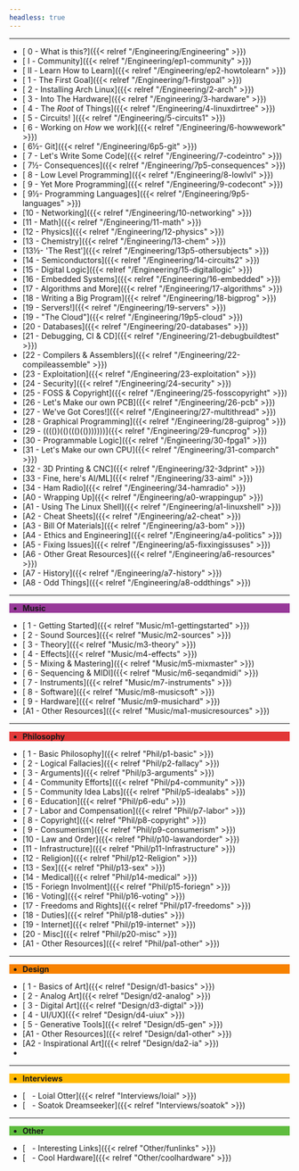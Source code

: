 ```yaml
---
headless: true
---
```


---

<div class="navbak" style="background:#009CDF;>

- [**Engineering**]({{< relref "/Engineering/Engineering" >}})

</div>

  - [ 0 - What is this?]({{< relref "/Engineering/Engineering" >}})
  - [ Ⅰ - Community]({{< relref "/Engineering/ep1-community" >}})
  - [ Ⅱ - Learn How to Learn]({{< relref "/Engineering/ep2-howtolearn" >}})
  - [ 1 - The First Goal]({{< relref "/Engineering/1-firstgoal" >}})
  - [ 2 - Installing Arch Linux]({{< relref "/Engineering/2-arch" >}})
  - [ 3 - Into The Hardware]({{< relref "/Engineering/3-hardware" >}})
  - [ 4 - The *Root* of Things]({{< relref "/Engineering/4-linuxdirtree" >}})
  - [ 5 - Circuits! ]({{< relref "/Engineering/5-circuits1" >}})
  - [ 6 - Working on *How* we work]({{< relref "/Engineering/6-howwework" >}})
  - [ 6½- Git]({{< relref "/Engineering/6p5-git" >}})
  - [ 7 - Let's Write Some Code]({{< relref "/Engineering/7-codeintro" >}})
  - [ 7½- Consequences]({{< relref "/Engineering/7p5-consequences" >}})
  - [ 8 - Low Level Programming]({{< relref "/Engineering/8-lowlvl" >}})
  - [ 9 - Yet More Programming]({{< relref "/Engineering/9-codecont" >}})
  - [ 9½- Programming Languages]({{< relref "/Engineering/9p5-languages" >}})
  - [10 - Networking]({{< relref "/Engineering/10-networking" >}})
  - [11 - Math]({{< relref "/Engineering/11-math" >}})
  - [12 - Physics]({{< relref "/Engineering/12-physics" >}})
  - [13 - Chemistry]({{< relref "/Engineering/13-chem" >}})
  - [13½- 'The Rest']({{< relref "/Engineering/13p5-othersubjects" >}})
  - [14 - Semiconductors]({{< relref "/Engineering/14-circuits2" >}})
  - [15 - Digital Logic]({{< relref "/Engineering/15-digitallogic" >}})
  - [16 - Embedded Systems]({{< relref "/Engineering/16-embedded" >}})
  - [17 - Algorithms and More]({{< relref "/Engineering/17-algorithms" >}})
  - [18 - Writing a Big Program]({{< relref "/Engineering/18-bigprog" >}})
  - [19 - Servers!]({{< relref "/Engineering/19-servers" >}})
  - [19 - "The Cloud"]({{< relref "/Engineering/19p5-cloud" >}})
  - [20 - Databases]({{< relref "/Engineering/20-databases" >}})
  - [21 - Debugging, CI & CD]({{< relref "/Engineering/21-debugbuildtest" >}})
  - [22 - Compilers & Assemblers]({{< relref "/Engineering/22-compileassemble" >}})
  - [23 - Exploitation]({{< relref "/Engineering/23-exploitation" >}})
  - [24 - Security]({{< relref "/Engineering/24-security" >}})
  - [25 - FOSS & Copyright]({{< relref "/Engineering/25-fosscopyright" >}})
  - [26 - Let's Make our own PCB]({{< relref "/Engineering/26-pcb" >}})
  - [27 - We've Got Cores!]({{< relref "/Engineering/27-multithread" >}})
  - [28 - Graphical Programming]({{< relref "/Engineering/28-guiprog" >}})
  - [29 - (((())(()((()(()))))))]({{< relref "/Engineering/29-funcprog" >}})
  - [30 - Programmable Logic]({{< relref "/Engineering/30-fpga1" >}})
  - [31 - Let's Make our own CPU]({{< relref "/Engineering/31-comparch" >}})
  - [32 - 3D Printing & CNC]({{< relref "/Engineering/32-3dprint" >}})
  - [33 - Fine, here's AI/ML]({{< relref "/Engineering/33-aiml" >}})
  - [34 - Ham Radio]({{< relref "/Engineering/34-hamradio" >}})
  - [A0 - Wrapping Up]({{< relref "/Engineering/a0-wrappingup" >}})
  - [A1 - Using The Linux Shell]({{< relref "/Engineering/a1-linuxshell" >}})
  - [A2 - Cheat Sheets]({{< relref "/Engineering/a2-cheat" >}})
  - [A3 - Bill Of Materials]({{< relref "/Engineering/a3-bom" >}})
  - [A4 - Ethics and Engineering]({{< relref "/Engineering/a4-politics" >}})
  - [A5 - Fixing Issues]({{< relref "/Engineering/a5-fixxingissuses" >}})
  - [A6 - Other Great Resources]({{< relref "/Engineering/a6-resources" >}})
  - [A7 - History]({{< relref "/Engineering/a7-history" >}})
  - [A8 - Odd Things]({{< relref "/Engineering/a8-oddthings" >}})


---

<div class="navbak" style="background:#973999;">

- **Music**

</div>

  - [ 1 - Getting Started]({{< relref "Music/m1-gettingstarted" >}})
  - [ 2 - Sound Sources]({{< relref "Music/m2-sources" >}})
  - [ 3 - Theory]({{< relref "Music/m3-theory" >}})
  - [ 4 - Effects]({{< relref "Music/m4-effects" >}})
  - [ 5 - Mixing & Mastering]({{< relref "Music/m5-mixmaster" >}})
  - [ 6 - Sequencing & MIDI]({{< relref "Music/m6-seqandmidi" >}})
  - [ 7 - Instruments]({{< relref "Music/m7-instruments" >}})
  - [ 8 - Software]({{< relref "Music/m8-musicsoft" >}})
  - [ 9 - Hardware]({{< relref "Music/m9-musichard" >}})
  - [A1 - Other Resources]({{< relref "Music/ma1-musicresources" >}})

---

<div class="navbak" style="background:#E23838;">

- **Philosophy**

</div>

  - [ 1 - Basic Philosophy]({{< relref "Phil/p1-basic" >}})
  - [ 2 - Logical Fallacies]({{< relref "Phil/p2-fallacy" >}})
  - [ 3 - Arguments]({{< relref "Phil/p3-arguments" >}})
  - [ 4 - Community Efforts]({{< relref "Phil/p4-community" >}})
  - [ 5 - Community Idea Labs]({{< relref "Phil/p5-idealabs" >}})
  - [ 6 - Education]({{< relref "Phil/p6-edu" >}})
  - [ 7 - Labor and Compensation]({{< relref "Phil/p7-labor" >}})
  - [ 8 - Copyright]({{< relref "Phil/p8-copyright" >}})
  - [ 9 - Consumerism]({{< relref "Phil/p9-consumerism" >}})
  - [10 - Law and Order]({{< relref "Phil/p10-lawandorder" >}})
  - [11 - Infrastructure]({{< relref "Phil/p11-Infrastructure" >}})
  - [12 - Religion]({{< relref "Phil/p12-Religion" >}})
  - [13 - Sex]({{< relref "Phil/p13-sex" >}})
  - [14 - Medical]({{< relref "Phil/p14-medical" >}})
  - [15 - Foriegn Involment]({{< relref "Phil/p15-foriegn" >}})
  - [16 - Voting]({{< relref "Phil/p16-voting" >}})
  - [17 - Freedoms and Rights]({{< relref "Phil/p17-freedoms" >}})
  - [18 - Duties]({{< relref "Phil/p18-duties" >}})
  - [19 - Internet]({{< relref "Phil/p19-internet" >}})
  - [20 - Misc]({{< relref "Phil/p20-misc" >}})
  - [A1 - Other Resources]({{< relref "Phil/pa1-other" >}})

---

<div class="navbak" style="background:#F78200;">

- **Design**

</div>

  - [ 1 - Basics of Art]({{< relref "Design/d1-basics" >}})
  - [ 2 - Analog Art]({{< relref "Design/d2-analog" >}})
  - [ 3 - Digital Art]({{< relref "Design/d3-digtal" >}})
  - [ 4 - UI/UX]({{< relref "Design/d4-uiux" >}})
  - [ 5 - Generative Tools]({{< relref "Design/d5-gen" >}})
  - [A1 - Other Resources]({{< relref "Design/da1-other" >}})
  - [A2 - Inspirational Art]({{< relref "Design/da2-ia" >}})
  - </div>

---

<div class="navbak" style="background:#FFB900;">

- **Interviews**

</div>


  - [   - Loial Otter]({{< relref "Interviews/loial" >}})
  - [   - Soatok Dreamseeker]({{< relref "Interviews/soatok" >}})

</div>

---

<div class="navbak" style="background:#5EBD3E;">

- **Other**

</div>

* [   - Interesting Links]({{< relref "Other/funlinks" >}})
* [   - Cool Hardware]({{< relref "Other/coolhardware" >}})

<br />